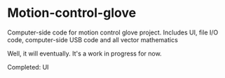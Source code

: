 # Motion-control-glove
Computer-side code for motion control glove project. Includes UI, file I/O code, computer-side USB code and all vector mathematics


Well, it will eventually. It's a work in progress for now.

Completed:
UI
